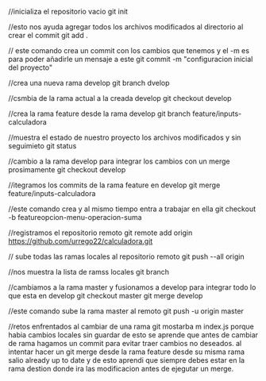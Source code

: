 //inicializa el repositorio vacio
git init

//esto nos ayuda agregar todos los archivos modificados al directorio al crear el commit
git add .

// este comando crea un commit con los cambios que tenemos y el -m es para poder añadirle un mensaje a este
git commit -m "configuracion inicial del proyecto"

//crea una nueva rama develop 
git branch dvelop

//csmbia de la rama actual a la creada develop
git checkout develop

//crea la rama feature desde la rama develop
git branch feature/inputs-calculadora

//muestra el estado de nuestro proyecto los archivos modificados y sin seguimieto
git status

//cambio a la rama develop para integrar los cambios con un merge prosimamente
git checkout develop

//itegramos los commits de la rama feature en develop
git merge feature/inputs-calculadora

//este comando crea y al mismo tiempo entra a trabajar en ella
git checkout -b featureopcion-menu-operacion-suma

//registramos el repositorio remoto 
git remote add origin https://github.com/urrego22/calculadora.git

// sube todas las ramas locales al repositorio remoto
git push --all origin

//nos muestra la lista de ramss locales
git branch

//cambiamos a la rama master y fusionamos a develop para integrar todo lo que esta en develop
git checkout master
git merge develop

//este comando sube la rama master al remoto 
git push -u origin master

//retos enfrentados 
al cambiar de una rama git mostarba m index.js porque habia cambios locales sin guardar de esto se aprende que antes de cambiar de rama hagamos un commit para evitar traer cambios no deseados.
al intentar hacer un git merge desde la rama feature desde su misma rama salio already up to date y de esto aprendi que siempre debes estar en la rama destion donde ira las modificacion antes de ejegutar un merge.
